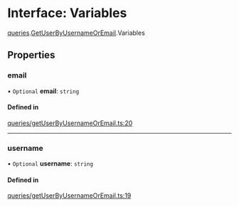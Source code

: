 # Interface: Variables

[queries](api/modules/queries.md).[GetUserByUsernameOrEmail](api/modules/queries.GetUserByUsernameOrEmail.md).Variables

## Properties

### email

• `Optional` **email**: `string`

#### Defined in

[queries/getUserByUsernameOrEmail.ts:20](https://github.com/bhavjitChauhan/khan-api/blob/b7f7b44b/src/queries/getUserByUsernameOrEmail.ts#L20)

___

### username

• `Optional` **username**: `string`

#### Defined in

[queries/getUserByUsernameOrEmail.ts:19](https://github.com/bhavjitChauhan/khan-api/blob/b7f7b44b/src/queries/getUserByUsernameOrEmail.ts#L19)
